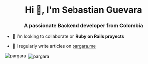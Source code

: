 <h1 align="center">Hi 👋, I'm Sebastian Guevara</h1>
<h3 align="center">A passionate Backend developer from Colombia</h3>

- 👯 I’m looking to collaborate on **Ruby on Rails proyects**

- 📝 I regularly write articles on [pargara.me](pargara.me)

<p><img align="left" src="https://github-readme-stats.vercel.app/api/top-langs?username=pargara&show_icons=true&locale=en&layout=compact" alt="pargara" /></p>

<p>&nbsp;<img align="center" src="https://github-readme-stats.vercel.app/api?username=pargara&show_icons=true&locale=en" alt="pargara" /></p>

